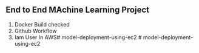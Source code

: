 ## End to End MAchine Learning Project

1. Docker Build checked
2. Github Workflow
3. Iam User In AWS#   m o d e l - d e p l o y m e n t - u s i n g - e c 2  
 #   m o d e l - d e p l o y m e n t - u s i n g - e c 2  
 